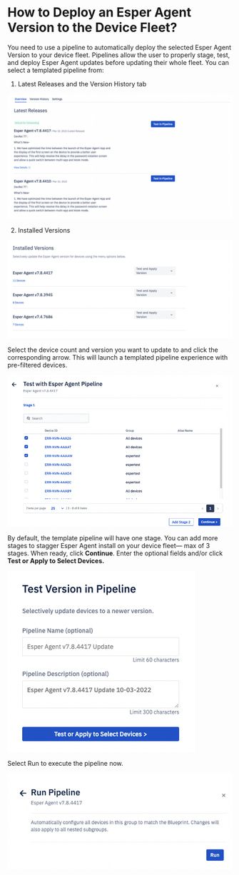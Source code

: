 # How to Deploy an Esper Agent Version to the Device Fleet?

You need to use a pipeline to automatically deploy the selected Esper Agent Version to your device fleet. Pipelines allow the user to properly stage, test, and deploy Esper Agent updates before updating their whole fleet. You can select a templated pipeline from:

1.  Latest Releases and the Version History tab


![latest releases list](./images/deploy/1-latest.png)
    
2.  Installed Versions
    

![installed version list](./images/deploy/2-installed.png)

Select the device count and version you want to update to and click the corresponding arrow. This will launch a templated pipeline experience with pre-filtered devices.

  

![select devices](./images/deploy/3-selectDevices.png)

By default, the template pipeline will have one stage. You can add more stages to stagger Esper Agent install on your device fleet— max of 3 stages. When ready, click **Continue**. Enter the optional fields and/or click **Test or Apply to Select Devices.**

 ![fill out optional info](./images/deploy/4-optionalInfo.png) 



Select Run to execute the pipeline now.

![run pipeline](./images/deploy/5-run.png)

